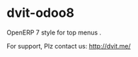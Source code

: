 dvit-odoo8
===========

OpenERP 7 style for top menus .

For support, Plz contact us: http://dvit.me/